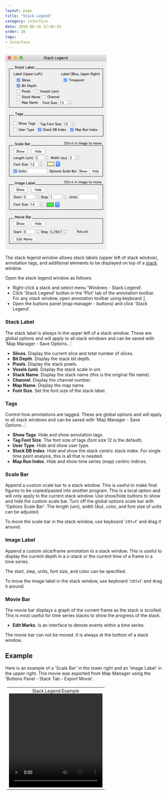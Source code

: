 ```yaml
---
layout: page
title: "Stack Legend"
category: interface
date: 2018-08-16 22:46:33
order: 20
tags:
- Interface
---
```


<style>
#videotable {
    /* float: right; */
    border: 0px solid #ddd;
    padding: 5px;
    /* font-family: "Trebuchet MS", Arial, Helvetica, sans-serif; */
    /* border-collapse: collapse; */
    /* width: 100%; */
}

#videotable td, #videotable th {
    border: 0px solid #ddd;
    text-align: center;
    valign: middle
    padding: 5px;
    /* padding: 8px; */
}

#videotable tr:nth-child(even){
	/* background-color: #f2f2f2; */
}

/* #videotable tr:hover {background-color: #ddd;} */

#videotable th {
    /* padding-top: 12px; */
    /* padding-bottom: 12px; */
    text-align: center;
    background-color: #4CAF50;
    color: white;
}

</style>

<IMG class="img-float-right" SRC="images/mm3/mm3-stack-legend.png" WIDTH="325">

The stack legend window allows stack labels (upper left of stack window), annotation tags, and additional elements to be displayed on top of a [stack][stack] window.

Open the stack legend window as follows:

 - Right-click a stack and select menu 'Windows - Stack Legend'.
 - Click 'Stack Legend' button in the 'Plot' tab of the annotation toolbar. For any stack window, open annotation toolbar using keyboard <kbd>[</kbd>.
 - Open the buttons panel (map manager - buttons) and click 'Stack Legend'.
 
### Stack Label

The stack label is always in the upper left of a stack window. These are global options and will apply to all stack windows and can be saved with 'Map Manager - Save Options...'.


 - **Slices**. Display the current slice and total number of slices.
 - **Bit Depth**. Display the stack bit depth.
 - **Pixels**. Display the stack pixels.
 - **Voxels (um)**. Display the stack scale in um.
 - **Stack Name**. Display the stack name (this is the original file name).
 - **Channel**. Display the channel number.
 - **Map Name**. Display the map name.
 - **Font Size**. Set the font size of the stack label.
 
### Tags

Control how annotations are tagged. These are global options and will apply to all stack windows and can be saved with 'Map Manager - Save Options...'.

 - **Show Tags**. Hide and show annotation tags.
 - **Tag Font Size**. The font size of tags (font size 12 is the default).
 - **User Type**. Hide and show user type.
 - **Stack DB Index**. Hide and show the stack centric stack index. For single time point analysis, this is all that is needed.
 - **Map Run Index**. Hide and show time series (map) centric indices.
 
### Scale Bar

Append a custom scale bar to a stack window. This is useful to make final figures to be copied/pasted into another program. This is a local option and will only apply to the current stack window. Use show/hide buttons to show and hide the custom scale bar. Turn off the global options scale bar with 'Options Scale Bar'. The length (um), width (Au), color, and font size of units can be adjusted.

To move the scale bar in the stack window, use keyboard 'ctrl+t' and drag it around.

### Image Label

Append a custom slice/frame annotation to a stack window. This is useful to display the current depth in a z-stack or the current time of a frame in a time series.

The start, step, units, font size, and color can be specified.

To move the image label in the stack window, use keyboard 'ctrl+t' and drag it around.

### Movie Bar

The movie bar displays a graph of the current frame as the stack is scrolled. This is most useful for time series stacks to show the progress of the stack.

 - **Edit Marks**. Is an interface to denote events within a time series.
 

The movie bar can not be moved. It is always at the bottom of a stack window.

## Example

Here is an example of a 'Scale Bar' in the lower right and an 'Image Label' in the upper right. This movie was exported from Map Manager using the 'Buttons Panel - Stack Tab - Export Movie'.

<table id="videotable">
<tr>
	<td>
	Stack Legend Example<br>
	<video height="300" width="300" controls>
  		<source src="images/mm3/stack/stack-legend.mov">
	</video>
	</td>
</tr>
</table>

[stack]: stack
